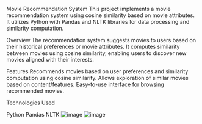 Movie Recommendation System
This project implements a movie recommendation system using cosine similarity based on movie attributes. It utilizes Python with Pandas and NLTK libraries for data processing and similarity computation.

Overview
The recommendation system suggests movies to users based on their historical preferences or movie attributes. It computes similarity between movies using cosine similarity, enabling users to discover new movies aligned with their interests.

Features
Recommends movies based on user preferences and similarity computation using cosine similarity.
Allows exploration of similar movies based on content/features.
Easy-to-use interface for browsing recommended movies.

Technologies Used

Python
Pandas
NLTK
![image](https://github.com/harsha0603/Movie-recommendation/assets/118906342/41631fa3-25b3-40be-95b3-f5dca0f490e0)
![image](https://github.com/harsha0603/Movie-recommendation/assets/118906342/27534430-52bb-4cbd-9082-67dedfd0d553)
